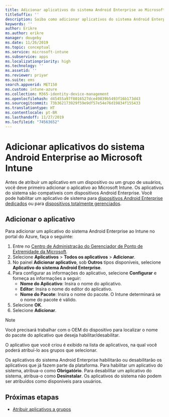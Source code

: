 ```yaml
---
title: Adicionar aplicativos do sistema Android Enterprise ao Microsoft Intune
titleSuffix: ''
description: Saiba como adicionar aplicativos do sistema Android Enterprise ao Microsoft Intune.
keywords: ''
author: Erikre
ms.author: erikre
manager: dougeby
ms.date: 11/26/2019
ms.topic: conceptual
ms.service: microsoft-intune
ms.subservice: apps
ms.localizationpriority: high
ms.technology: ''
ms.assetid: ''
ms.reviewer: priyar
ms.suite: ems
search.appverid: MET150
ms.custom: intune-azure
ms.collection: M365-identity-device-management
ms.openlocfilehash: d45455a97f8016527dce49839b5493f16b173d43
ms.sourcegitcommit: 73b362173929f59e9df57e54e76d19834f155433
ms.translationtype: HT
ms.contentlocale: pt-BR
ms.lasthandoff: 11/27/2019
ms.locfileid: "74563652"
---
```

# <a name="add-android-enterprise-system-apps-to-microsoft-intune"></a>Adicionar aplicativos do sistema Android Enterprise ao Microsoft Intune

Antes de atribuir um aplicativo em um dispositivo ou um grupo de usuários, você deve primeiro adicionar o aplicativo ao Microsoft Intune. Os aplicativos do sistema são compatíveis com dispositivos Android Enterprise. Você pode habilitar um aplicativo de sistema para [dispositivos Android Enterprise dedicados](../enrollment/android-kiosk-enroll.md) ou para [dispositivos totalmente gerenciados](../enrollment/android-fully-managed-enroll.md).

## <a name="add-the-app"></a>Adicionar o aplicativo

Para adicionar um aplicativo do sistema Android Enterprise ao Intune no portal do Azure, faça o seguinte:

1. Entre no [Centro de Administração do Gerenciador de Ponto de Extremidade da Microsoft](https://go.microsoft.com/fwlink/?linkid=2109431).
2. Selecione **Aplicativos** > **Todos os aplicativos** > **Adicionar**.
3. No painel **Adicionar aplicativo**, sob **Outros** tipos disponíveis, selecione **Aplicativo do sistema Android Enterprise**.
4. Para configurar as informações do aplicativo, selecione **Configurar** e forneça as informações a seguir:
    - **Nome do Aplicativo**: Insira o nome do aplicativo.
    - **Editor**: Insira o nome do editor do aplicativo.  
    - **Nome do Pacote**: Insira o nome do pacote. O Intune determinará se o nome do pacote é válido.
5. Selecione **OK**.
6. Selecione **Adicionar**.

> [!NOTE]
> Você precisará trabalhar com o OEM do dispositivo para localizar o nome do pacote do aplicativo que deseja habilitar/desabilitar.

O aplicativo que você criou é exibido na lista de aplicativos, na qual você poderá atribuí-lo aos grupos que selecionar. 

Os aplicativos do sistema Android Enterprise habilitarão ou desabilitarão os aplicativos que já fazem parte da plataforma. Para habilitar um aplicativo do sistema, atribua-o como **Obrigatório**. Para desabilitar um aplicativo do sistema, atribua-o como **Desinstalar**. Os aplicativos do sistema não podem ser atribuídos como disponíveis para usuários.


## <a name="next-steps"></a>Próximas etapas

- [Atribuir aplicativos a grupos](apps-deploy.md)

